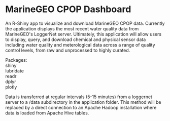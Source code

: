 # MarineGEO CPOP Dashboard
An R-Shiny app to visualize and download MarineGEO CPOP data. Currently the application displays the most recent water quality data from MarineGEO's LoggerNet server. Ultimately, this application will allow users to display, query, and download chemical and physical sensor data including water quality and meterological data across a range of quality control levels, from raw and unprocessed to highly curated.  

Packages:  
shiny  
lubridate  
readr  
dplyr  
plotly  

Data is transferred at regular intervals (5-15 minutes) from a loggernet server to a /data subdirectory in the application folder. This method will be replaced by a direct connection to an Apache Hadoop installation where data is loaded from Apache Hive tables.